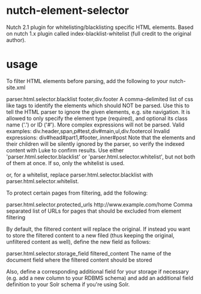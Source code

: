 nutch-element-selector
======================

Nutch 2.1 plugin for whitelisting/blacklisting specific HTML elements.
Based on nutch 1.x plugin called index-blacklist-whitelist (full credit to the original author).

usage
======================

To filter HTML elements before parsing, add the following to your nutch-site.xml

<property>
    <name>parser.html.selector.blacklist</name>
    <value>footer,div.footer</value>
    <description>
        A comma-delimited list of css like tags to identify the elements which should
        NOT be parsed. Use this to tell the HTML parser to ignore the given elements, e.g. site navigation.
        It is allowed to only specify the element type (required), and optional its class name ('.')
        or ID ('#'). More complex expressions will not be parsed.
        Valid examples: div.header,span,p#test,div#main,ul,div.footercol
        Invalid expressions: div#head#part1,#footer,.inner#post
        Note that the elements and their children will be silently ignored by the parser,
        so verify the indexed content with Luke to confirm results.
        Use either 'parser.html.selector.blacklist' or 'parser.html.selector.whitelist', but not both of them at once. If so,
        only the whitelist is used.
    </description>
</property>

or, for a whitelist, replace parser.html.selector.blacklist with parser.html.selector.whitelist.

To protect certain pages from filtering, add the following:

<property>
    <name>parser.html.selector.protected_urls</name>
    <value>http://www.example.com/home</value>
    <description>Comma separated list of URLs for pages that should be excluded from element filtering</description>
</property>

By default, the filtered content will replace the original. If instead you want to store the filtered content to a new filed (thus keeping the original, unfiltered content as well), define the new field as follows:

<property>
    <name>parser.html.selector.storage_field</name>
    <value>filtered_content</value>
    <description>The name of the document field where the filtered content should be stored</description>
</property>

Also, define a corresponding additional field for your storage if necessary (e.g. add a new column to your RDBMS schema) and add an additional field definition to your Solr schema if you're using Solr.
